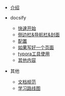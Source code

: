 - [介绍](help/README.md)
- docsify
  - [快速开始](help/docsify/quick-start.md)
  - [侧边栏&导航栏&封面](help/docsify/sidebar-navba-cover.md)
  - [配置](help/docsify/configure.md)
  - [如果写好一个页面](help/docsify/page.md)
  - [typora工具使用](help/docsify/typora.md)
  - [其他内容](help/docsify/other.md)

- 其他
  - [文档规范](help/其他/文档规范.md)
  - [学习路线图](help/其他/学习路线图.md)